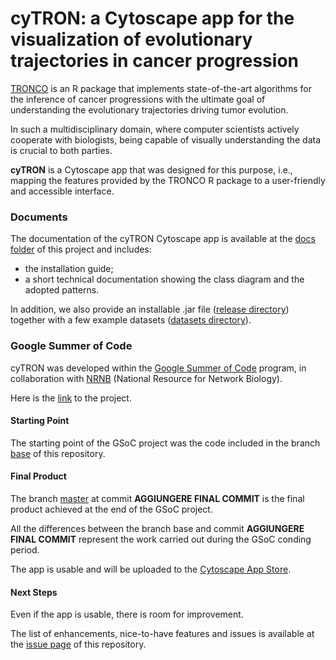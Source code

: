 # cyTRON: a Cytoscape app for the visualization of evolutionary trajectories in cancer progression
[TRONCO](https://github.com/BIMIB-DISCo/TRONCO) is an R package that implements state-of-the-art algorithms for the inference of cancer progressions with the ultimate goal of understanding the evolutionary trajectories driving tumor evolution.

In such a multidisciplinary domain, where computer scientists actively cooperate with biologists, being capable of visually understanding the data is crucial to both parties.

**cyTRON** is a Cytoscape app that was designed for this purpose, i.e., mapping the features provided by the TRONCO R package to a user-friendly and accessible interface.

### Documents
The documentation of the cyTRON Cytoscape app is available at the [docs folder](https://github.com/BIMIB-DISCo/cyTRON/tree/master/docs) of this project and includes:
* the installation guide;
* a short technical documentation showing the class diagram and the adopted patterns.

In addition, we also provide an installable .jar file ([release directory](https://github.com/BIMIB-DISCo/cyTRON/tree/master/release)) together with a few example datasets ([datasets directory](https://github.com/BIMIB-DISCo/cyTRON/tree/master/datasets)).

### Google Summer of Code
cyTRON was developed within the [Google Summer of Code](https://summerofcode.withgoogle.com/) program, in collaboration with [NRNB](http://nrnb.org/) (National Resource for Network Biology).

Here is the [link](https://summerofcode.withgoogle.com/projects/#5178892366118912) to the project.

#### Starting Point
The starting point of the GSoC project was the code included in the branch [base](https://github.com/BIMIB-DISCo/cyTRON/tree/base) of this repository.

#### Final Product
The branch [master](https://github.com/BIMIB-DISCo/cyTRON/tree/master) at commit **AGGIUNGERE FINAL COMMIT** is the final product achieved at the end of the GSoC project.

All the differences between the branch base and commit **AGGIUNGERE FINAL COMMIT** represent the work carried out during the GSoC conding period.

The app is usable and will be uploaded to the [Cytoscape App Store](http://apps.cytoscape.org).

#### Next Steps
Even if the app is usable, there is room for improvement.

The list of enhancements, nice-to-have features and issues is available at the [issue page](https://github.com/BIMIB-DISCo/cyTRON/issues) of this repository.
